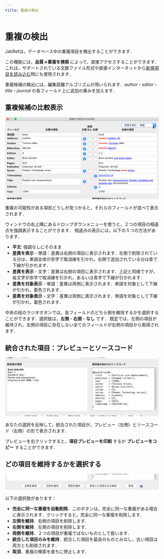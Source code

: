 ```yaml
---
title: 重複の検出
---
```


# 重複の検出

JabRefは，データベース中の重複項目を検出することができます．

この機能には，**品質→重複を検索** によって，直接アクセスすることができます．これは，サポートされている文献ファイル形式や直接インターネットから[新規項目を読み込む](ImportInspectionDialog)時にも使用されます．

重複候補の検出には，編集距離アルゴリズムが用いられます．*author*・*editor*・*title*・*journal* の各フィールド上に追加の重みを加えます．

## 重複候補の比較表示

![並列表示のスクリーンショット](./images/FindDuplicatesWindow-ParallelDisplay.png)

重複の可能性がある項目どうしが見つかると，それらのフィールドが並べて表示されます．

ウィンドウの右上隅にあるドロップダウンメニューを使うと，２つの項目の相違点を強調表示することができます．
相違点の表示には，以下の５つの方法があります．

- **平文**: 強調なしにそのまま
- **差異を表示** - 単語：差異は右側の項目に表示されます．左側で削除されている分は，単語全体が赤字で取消線を引かれ，右側で追加されている分は青で下線が引かれます．
- **差異を表示** - 文字：差異は右側の項目に表示されます．上記と同様ですが，各文字が赤字で取消線を引かれ，あるいは青字で下線が引かれます．
- **差異を対象表示** - 単語：差異は両側に表示されます．単語を対象として下線が引かれ，着色されます．
- **差異を対象表示** - 文字：差異は両側に表示されます．単語を対象として下線が引かれ，着色されます．

中央の段のラジオボタンでは，各フィールドのどちら側を維持するかを選択することができます．選択肢は，**左側**・**右側**・**なし** です．
既定では，左側の項目が維持され，左側の項目に存在しない全てのフィールドが右側の項目から取得されます．

## 統合された項目：プレビューとソースコード

![統合された項目のプレビューとソースコードのスクリーンショット](./images/FindDuplicatesWindow-PreviewAndCode.png)

あなたの選択を反映して，統合された項目が，プレビュー（左側）とソースコード（右側）の形で表示されます．

プレビューを右クリックすると，**項目プレビューを印刷** するか **プレビューをコピー** することができます．


## どの項目を維持するかを選択する

![どの項目を維持するか選択するためのボタンのスクリーンショット](./images/FindDuplicatesWindow-Selecting.png)

以下の選択肢があります：

- **完全に同一な重複を自動削除**．このボタンは，完全に同一な重複がある場合に表示されます．クリックすると，完全に同一な重複を削除します．
- **左側を維持**．右側の項目を削除します．
- **右側を維持**．左側の項目を削除します．
- **両側を維持**．２つの項目が重複ではないものとして扱います．
- **統合した項目のみを維持**．統合した項目を最良のものとみなし，古い項目は両方とも削除されます．
- **取消**．重複の検索を直ちに停止します．
